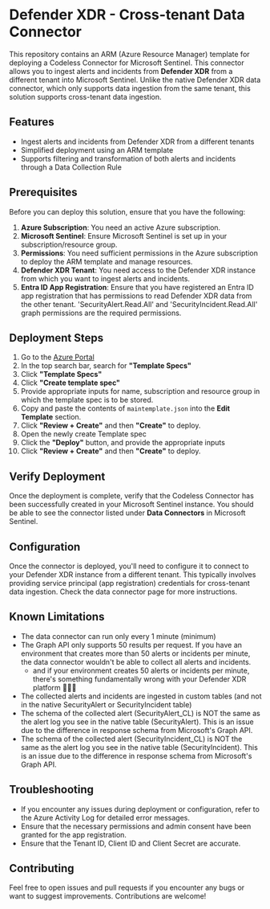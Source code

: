 # Defender XDR - Cross-tenant Data Connector

This repository contains an ARM (Azure Resource Manager) template for deploying a Codeless Connector for Microsoft Sentinel. This connector allows you to ingest alerts and incidents from **Defender XDR** from a different tenant into Microsoft Sentinel. Unlike the native Defender XDR data connector, which only supports data ingestion from the same tenant, this solution supports cross-tenant data ingestion.

## Features
- Ingest alerts and incidents from Defender XDR from a different tenants
- Simplified deployment using an ARM template
- Supports filtering and transformation of both alerts and incidents through a Data Collection Rule

## Prerequisites
Before you can deploy this solution, ensure that you have the following:

1. **Azure Subscription**: You need an active Azure subscription.
2. **Microsoft Sentinel**: Ensure Microsoft Sentinel is set up in your subscription/resource group.
3. **Permissions**: You need sufficient permissions in the Azure subscription to deploy the ARM template and manage resources.
4. **Defender XDR Tenant**: You need access to the Defender XDR instance from which you want to ingest alerts and incidents.
5. **Entra ID App Registration**: Ensure that you have registered an Entra ID app registration that has permissions to read Defender XDR data from the other tenant. 'SecurityAlert.Read.All' and 'SecurityIncident.Read.All' graph permissions are the required permissions.


## Deployment Steps

1. Go to the [Azure Portal](https://portal.azure.com/)
2. In the top search bar, search for **"Template Specs"**
3. Click **"Template Specs"**
4. Click **"Create template spec"**
5. Provide appropriate inputs for name, subscription and resource group in which the template spec is to be stored.
6. Copy and paste the contents of `maintemplate.json` into the **Edit Template** section.
7. Click **"Review + Create"** and then **"Create"** to deploy.
8. Open the newly create Template spec
9. Click the **"Deploy"** button, and provide the appropriate inputs
10. Click **"Review + Create"** and then **"Create"** to deploy.


## Verify Deployment
Once the deployment is complete, verify that the Codeless Connector has been successfully created in your Microsoft Sentinel instance. You should be able to see the connector listed under **Data Connectors** in Microsoft Sentinel.

## Configuration
Once the connector is deployed, you'll need to configure it to connect to your Defender XDR instance from a different tenant. This typically involves providing service principal (app registration) credentials for cross-tenant data ingestion. Check the data connector page for more instructions.

## Known Limitations
- The data connector can run only every 1 minute (minimum)
- The Graph API only supports 50 results per request. If you have an environment that creates more than 50 alerts or incidents per minute, the data connector wouldn't be able to collect all alerts and incidents.
    - and if your environment creates 50 alerts or incidents per minute, there's something fundamentally wrong with your Defender XDR platform 🤷🏻‍♂️
- The collected alerts and incidents are ingested in custom tables (and not in the native SecurityAlert or SecurityIncident table)
- The schema of the collected alert (SecurityAlert_CL) is NOT the same as the alert log you see in the native table (SecurityAlert). This is an issue due to the difference in response schema from Microsoft's Graph API.
- The schema of the collected alert (SecurityIncident_CL) is NOT the same as the alert log you see in the native table (SecurityIncident). This is an issue due to the difference in response schema from Microsoft's Graph API.

## Troubleshooting
- If you encounter any issues during deployment or configuration, refer to the Azure Activity Log for detailed error messages.
- Ensure that the necessary permissions and admin consent have been granted for the app registration.
- Ensure that the Tenant ID, Client ID and Client Secret are accurate.

## Contributing
Feel free to open issues and pull requests if you encounter any bugs or want to suggest improvements. Contributions are welcome!